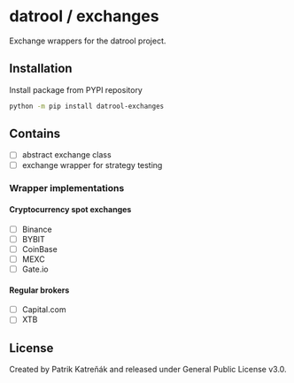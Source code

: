 # datrool / exchanges

Exchange wrappers for the datrool project.

## Installation

Install package from PYPI repository
```sh
python -m pip install datrool-exchanges
```

## Contains
- [ ] abstract exchange class
- [ ] exchange wrapper for strategy testing

### Wrapper implementations

#### Cryptocurrency spot exchanges
- [ ] Binance
- [ ] BYBIT
- [ ] CoinBase
- [ ] MEXC
- [ ] Gate.io

#### Regular brokers
- [ ] Capital.com
- [ ] XTB

## License

Created by Patrik Katreňák and released under General Public License v3.0.
